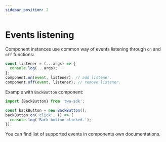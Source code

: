 ```yaml
---
sidebar_position: 2
---
```


# Events listening

Component instances use common way of events listening through `on` and `off`
functions:

```typescript  
const listener = (...args) => {  
  console.log(...args);
};  
component.on(event, listener); // add listener.  
component.off(event, listener); // remove listener.  
```  

Example with `BackButton` component:

```typescript
import {BackButton} from 'twa-sdk';

const backButton = new BackButton();
backButton.on('click', () => {
  console.log('Back button clicked.');
});
```

You can find list of supported events in components own documentations.